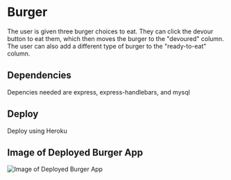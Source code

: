 # Burger

The user is given three burger choices to eat. They can click the devour button to eat them, which then moves the burger to the "devoured" column. The user can also add a different type of burger to the "ready-to-eat" column. 

## Dependencies

Depencies needed are express, express-handlebars, and mysql

## Deploy

Deploy using Heroku

## Image of Deployed Burger App

![Image of Deployed Burger App](public/assets/img/Burger_deployed.JPEG)